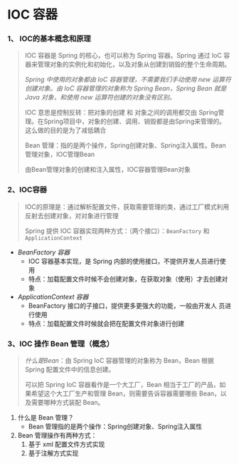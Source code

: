 # IOC 容器

### 1、 IOC的基本概念和原理

> IOC 容器是 Spring 的核心，也可以称为 Spring 容器。Spring 通过 IoC 容器来管理对象的实例化和初始化，以及对象从创建到销毁的整个生命周期。
>
> *Spring 中使用的对象都由 IoC 容器管理，不需要我们手动使用 new 运算符创建对象。由 IoC 容器管理的对象称为 Spring Bean，Spring Bean 就是 Java 对象，和使用 new 运算符创建的对象没有区别。*
>
> IOC 意思是控制反转：把对象的创建 和 对象之间的调用都交由 Spring管理。在Spring项目中，对象的创建、调用、销毁都是由Spring来管理的。这么做的目的是为了减低耦合
>
> Bean 管理：指的是两个操作，Spring创建对象、Spring注入属性。Bean管理对象，IOC管理Bean
>
> 由Bean管理对象的创建和注入属性，IOC容器管理Bean对象

### 2、IOC容器

> IOC的原理是：通过解析配置文件，获取需要管理的类，通过工厂模式利用反射去创建对象，对对象进行管理
>
> Spring 提供 IOC 容器实现两种方式：（两个接口）：`BeanFactory` 和 `ApplicationContext` 

- *BeanFactory 容器*
  - IOC 容器基本实现，是 Spring 内部的使用接口，不提供开发人员进行使用
  - 特点：加载配置文件时候不会创建对象，在获取对象（使用）才去创建对象
- *ApplicationContext 容器*
  - BeanFactory 接口的子接口，提供更多更强大的功能，一般由开发人 员进行使用
  - 特点：加载配置文件时候就会把在配置文件对象进行创建

### 3、IOC 操作 Bean 管理（概念）

> *什么是Bean*：由 Spring IoC 容器管理的对象称为 Bean，Bean 根据 Spring 配置文件中的信息创建。
>
> 可以把 Spring IoC 容器看作是一个大工厂，Bean 相当于工厂的产品，如果希望这个大工厂生产和管理 Bean，则需要告诉容器需要哪些 Bean，以及需要哪种方式装配 Bean。

1. 什么是 Bean 管理？
   - Bean 管理指的是两个操作：Spring创建对象、Spring注入属性
2. Bean 管理操作有两种方式：
   1. 基于 xml 配置文件方式实现
   2. 基于注解方式实现


